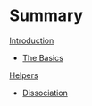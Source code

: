 # Summary

[Introduction](./introduction.md)
- [The Basics](./the-basics/index.md)

[Helpers](./helpers.md)
- [Dissociation](./helpers/dissociation.md)
